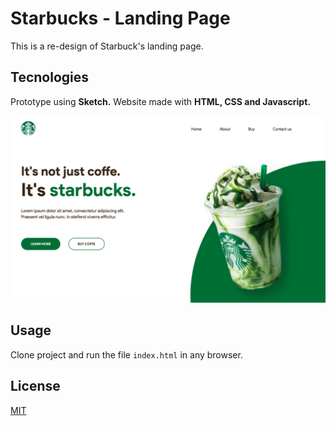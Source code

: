 # Starbucks - Landing Page
This is a re-design of Starbuck's landing page.
## Tecnologies
Prototype using **Sketch.**
Website made with **HTML, CSS and Javascript.**

![Screenshot](https://github.com/gimoeller/starbucks-landing-page/blob/main/assets/result.png?raw=true)
## Usage

Clone project and run the file `index.html` in any browser. 

## License
[MIT](https://choosealicense.com/licenses/mit/)